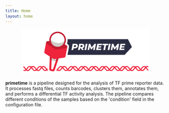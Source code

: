 ```yaml
---
title: Home
layout: home
---
```


<p align="center"><img src="misc/logo.png" alt="primetime" width="80%"></p>

**primetime** is a pipeline designed for the analysis of TF prime reporter data. It processes fastq files, counts barcodes, clusters them, annotates them, and performs a differential TF activity analysis. The pipeline compares different conditions of the samples based on the 'condition' field in the configuration file.